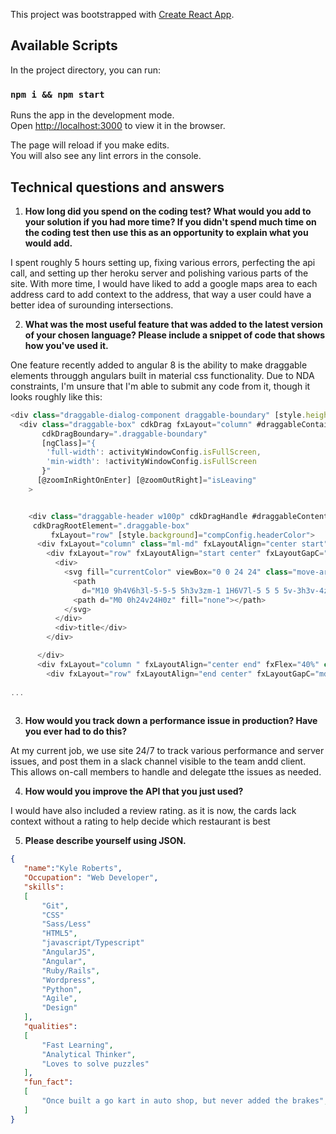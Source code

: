 This project was bootstrapped with [Create React App](https://github.com/facebook/create-react-app).

## Available Scripts

In the project directory, you can run:

### `npm i && npm start`

Runs the app in the development mode.<br>
Open [http://localhost:3000](http://localhost:3000) to view it in the browser.

The page will reload if you make edits.<br>
You will also see any lint errors in the console.



## Technical questions and answers

1. **How long did you spend on the coding test? What would you add to your solution if you had more time? If you didn't spend much time on the coding test then use this as an opportunity to explain what you would add.**

I spent roughly 5 hours setting up, fixing various errors, perfecting the api call, and setting up ther heroku server and polishing various parts of the site. With more time, I would have liked to add a google maps area to each address card to add context to the address, that way a user could have a better idea of surounding intersections.

2. **What was the most useful feature that was added to the latest version of your chosen language? Please include a snippet of code that shows how you've used it.**

One feature recently added to angular 8 is the ability to make draggable elements througgh angulars built in material css functionality. Due to NDA constraints, I'm unsure that I'm able to submit any code from it, though it looks roughly like this:

```javascript
<div class="draggable-dialog-component draggable-boundary" [style.height.px]="boundaryHeight">
  <div class="draggable-box" cdkDrag fxLayout="column" #draggableContainer
       cdkDragBoundary=".draggable-boundary"
       [ngClass]="{
        'full-width': activityWindowConfig.isFullScreen,
        'min-width': !activityWindowConfig.isFullScreen
       }"
      [@zoomInRightOnEnter] [@zoomOutRight]="isLeaving"
    >


    <div class="draggable-header w100p" cdkDragHandle #draggableContent
	 cdkDragRootElement=".draggable-box"
         fxLayout="row" [style.background]="compConfig.headerColor">
      <div fxLayout="column" class="ml-md" fxLayoutAlign="center start" fxFlex="60%">
        <div fxLayout="row" fxLayoutAlign="start center" fxLayoutGapC="md">
          <div>
            <svg fill="currentColor" viewBox="0 0 24 24" class="move-around-button">
              <path
                d="M10 9h4V6h3l-5-5-5 5h3v3zm-1 1H6V7l-5 5 5 5v-3h3v-4zm14 2l-5-5v3h-3v4h3v3l5-5zm-9 3h-4v3H7l5 5 5-5h-3v-3z"></path>
              <path d="M0 0h24v24H0z" fill="none"></path>
            </svg>
          </div>
          <div>title</div>
        </div>

      </div>
      <div fxLayout="column " fxLayoutAlign="center end" fxFlex="40%" class="mr-md">
        <div fxLayout="row" fxLayoutAlign="end center" fxLayoutGapC="md">
        
...
          
```

3. **How would you track down a performance issue in production? Have you ever had to do this?**

At my current job, we use site 24/7 to track various performance and server issues, and post them in a slack channel visible to the team andd client. This allows on-call members to handle and delegate tthe issues as needed.

4. **How would you improve the API that you just used?**

I would have also included a review rating. as it is now, the cards lack context without a rating to help decide which restaurant is best

5.	**Please describe yourself using JSON.**

```json
{
   "name":"Kyle Roberts",
   "Occupation": "Web Developer",
   "skills":
   [
       "Git",
       "CSS"
       "Sass/Less"
       "HTML5",
       "javascript/Typescript"
       "AngularJS",
       "Angular",
       "Ruby/Rails",
       "Wordpress",
       "Python",
       "Agile",
       "Design"
   ],
   "qualities":
   [
       "Fast Learning",
       "Analytical Thinker",
       "Loves to solve puzzles"
   ],
   "fun_fact":
   [
       "Once built a go kart in auto shop, but never added the brakes",
   ]
}

```